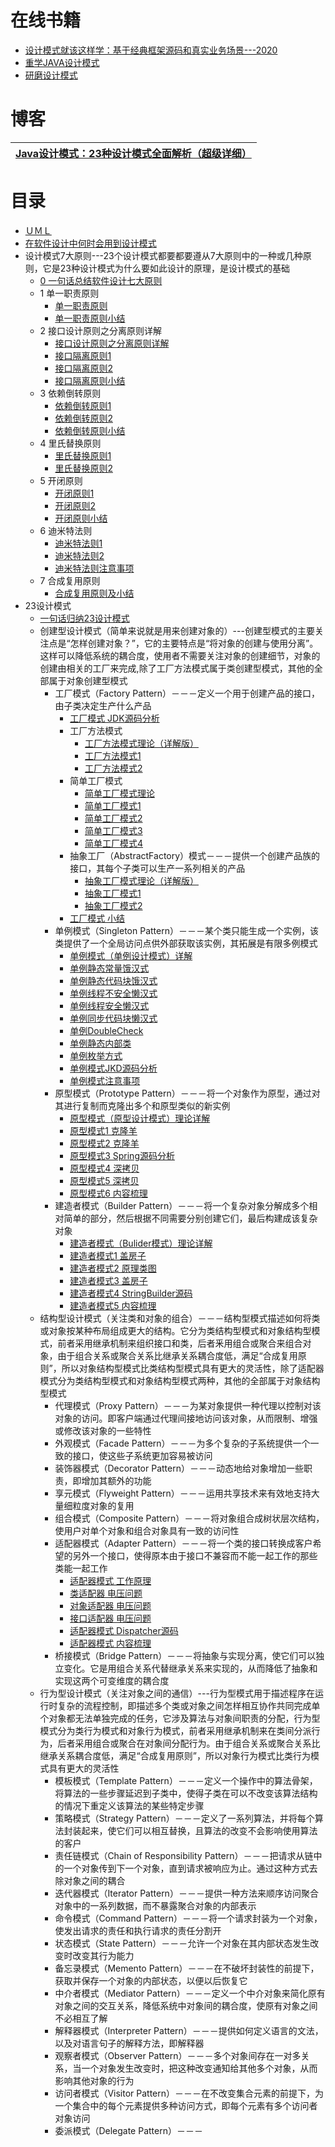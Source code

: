 
# 在线书籍
* [设计模式就该这样学：基于经典框架源码和真实业务场景---2020](https://weread.qq.com/web/reader/8aa3282071f94a868aa8f52)
* [重学JAVA设计模式](https://weread.qq.com/web/reader/bcf32900724708cbbcf08c1)
* [研磨设计模式](https://weread.qq.com/web/bookDetail/40632cb0811e1bc07g013a09)


# 博客
[Java设计模式：23种设计模式全面解析（超级详细）](http://c.biancheng.net/design_pattern/)|
---|


# 目录
* [ＵＭＬ](https://github.com/stevenli91748/Software-Architecture-Design/tree/master/UML)
* [在软件设计中何时会用到设计模式](https://www.youtube.com/watch?v=ZjXCu545kvw&list=PLmOn9nNkQxJH-C-qEI2rpewHTI9ITpMkt&index=3)
* 设计模式7大原则---23个设计模式都要都要遵从7大原则中的一种或几种原则，它是23种设计模式为什么要如此设计的原理，是设计模式的基础
  * [0 一句话总结软件设计七大原则](http://c.biancheng.net/view/8508.html)
  * 1 单一职责原则 
    * [单一职责原则](https://www.youtube.com/watch?v=lbdk1nH_ljQ&list=PLmOn9nNkQxJH-C-qEI2rpewHTI9ITpMkt&index=6) 
    * [单一职责原则小结](https://www.youtube.com/watch?v=eXT7s8C3oO0&list=PLmOn9nNkQxJH-C-qEI2rpewHTI9ITpMkt&index=7)
  * 2 接口设计原则之分离原则详解
    * [接口设计原则之分离原则详解](https://www.jianshu.com/p/fe1e778b4f52) 
    * [接口隔离原则1](https://www.youtube.com/watch?v=zqKwSiXJgok&list=PLmOn9nNkQxJH-C-qEI2rpewHTI9ITpMkt&index=8)
    * [接口隔离原则2](https://www.youtube.com/watch?v=18HgxzVX-Yw&list=PLmOn9nNkQxJH-C-qEI2rpewHTI9ITpMkt&index=9)
    * [接口隔离原则小结](https://www.youtube.com/watch?v=mZjVhofGn1c&list=PLmOn9nNkQxJH-C-qEI2rpewHTI9ITpMkt&index=10)
  * 3 依赖倒转原则
    * [依赖倒转原则1](https://www.youtube.com/watch?v=wg4eBEXs37A&list=PLmOn9nNkQxJH-C-qEI2rpewHTI9ITpMkt&index=11)
    * [依赖倒转原则2](https://www.youtube.com/watch?v=80zeTuID-nE&list=PLmOn9nNkQxJH-C-qEI2rpewHTI9ITpMkt&index=12)
    * [依赖倒转原则小结](https://www.youtube.com/watch?v=RnVU38KE6ok&list=PLmOn9nNkQxJH-C-qEI2rpewHTI9ITpMkt&index=13)
  * 4 里氏替换原则
    * [里氏替换原则1](https://www.youtube.com/watch?v=M2HD9yBGLtI&list=PLmOn9nNkQxJH-C-qEI2rpewHTI9ITpMkt&index=14)  
    * [里氏替换原则2](https://www.youtube.com/watch?v=w7pSms1rmAM&list=PLmOn9nNkQxJH-C-qEI2rpewHTI9ITpMkt&index=15)
  * 5 开闭原则
    * [开闭原则1](https://www.youtube.com/watch?v=zJkv7EiC47I&list=PLmOn9nNkQxJH-C-qEI2rpewHTI9ITpMkt&index=16) 
    * [开闭原则2](https://www.youtube.com/watch?v=p64Q9TtTV8E&list=PLmOn9nNkQxJH-C-qEI2rpewHTI9ITpMkt&index=17) 
    * [开闭原则小结](https://www.youtube.com/watch?v=7viAiqK1QqM&list=PLmOn9nNkQxJH-C-qEI2rpewHTI9ITpMkt&index=18) 
  * 6 迪米特法则
    * [迪米特法则1](https://www.youtube.com/watch?v=4M8aVO_X9M4&list=PLmOn9nNkQxJH-C-qEI2rpewHTI9ITpMkt&index=19) 
    * [迪米特法则2](https://www.youtube.com/watch?v=1BMaPNyb53k&list=PLmOn9nNkQxJH-C-qEI2rpewHTI9ITpMkt&index=20)
    * [ 迪米特法则注意事项](https://www.youtube.com/watch?v=BckXGW0gQuI&list=PLmOn9nNkQxJH-C-qEI2rpewHTI9ITpMkt&index=21)
  * 7 合成复用原则
    * [合成复用原则及小结](https://www.youtube.com/watch?v=LKf2W3TjxOM&list=PLmOn9nNkQxJH-C-qEI2rpewHTI9ITpMkt&index=22) 
* 23设计模式
  * [一句话归纳23设计模式 ](http://c.biancheng.net/view/8462.html)
  * 创建型设计模式（简单来说就是用来创建对象的）---创建型模式的主要关注点是“怎样创建对象？”，它的主要特点是“将对象的创建与使用分离”。这样可以降低系统的耦合度，使用者不需要关注对象的创建细节，对象的创建由相关的工厂来完成,除了工厂方法模式属于类创建型模式，其他的全部属于对象创建型模式  
    * 工厂模式（Factory Pattern）－－－定义一个用于创建产品的接口，由子类决定生产什么产品
      * [工厂模式 JDK源码分析](https://www.youtube.com/watch?v=tDqAUuNC4is&list=PLmOn9nNkQxJH-C-qEI2rpewHTI9ITpMkt&index=47)
      * 工厂方法模式
        * [工厂方法模式理论（详解版） ](http://c.biancheng.net/view/1348.html)
        * [工厂方法模式1](https://www.youtube.com/watch?v=_OHkaVpckM0&list=PLmOn9nNkQxJH-C-qEI2rpewHTI9ITpMkt&index=43)
        * [工厂方法模式2](https://www.youtube.com/watch?v=M8M_LG9AmwA&list=PLmOn9nNkQxJH-C-qEI2rpewHTI9ITpMkt&index=44)
      * 简单工厂模式
        * [简单工厂模式理论](http://c.biancheng.net/view/8385.html) 
        * [简单工厂模式1](https://www.youtube.com/watch?v=v1npQezZRlM&list=PLmOn9nNkQxJH-C-qEI2rpewHTI9ITpMkt&index=39)
        * [简单工厂模式2](https://www.youtube.com/watch?v=1QIb9F8rPo4&list=PLmOn9nNkQxJH-C-qEI2rpewHTI9ITpMkt&index=40)
        * [简单工厂模式3](https://www.youtube.com/watch?v=8ycX2VcTtXw&list=PLmOn9nNkQxJH-C-qEI2rpewHTI9ITpMkt&index=41) 
        * [简单工厂模式4](https://www.youtube.com/watch?v=hnnoxJ8naMI&list=PLmOn9nNkQxJH-C-qEI2rpewHTI9ITpMkt&index=42)
      * 抽象工厂（AbstractFactory）模式－－－提供一个创建产品族的接口，其每个子类可以生产一系列相关的产品
        * [抽象工厂模式理论（详解版）](http://c.biancheng.net/view/1351.html) 
        * [抽象工厂模式1](https://www.youtube.com/watch?v=fntcuOYtCZY&list=PLmOn9nNkQxJH-C-qEI2rpewHTI9ITpMkt&index=45)
        * [抽象工厂模式2](https://www.youtube.com/watch?v=e33jyHEvcdw&list=PLmOn9nNkQxJH-C-qEI2rpewHTI9ITpMkt&index=46)
      * [工厂模式 小结](https://www.youtube.com/watch?v=u8B6bqypjg4&list=PLmOn9nNkQxJH-C-qEI2rpewHTI9ITpMkt&index=48)
    * 单例模式（Singleton Pattern）－－－某个类只能生成一个实例，该类提供了一个全局访问点供外部获取该实例，其拓展是有限多例模式
      * [单例模式（单例设计模式）详解 ](http://c.biancheng.net/view/1338.html)
      * [单例静态常量饿汉式](https://www.youtube.com/watch?v=zS9itCRC65U&list=PLmOn9nNkQxJH-C-qEI2rpewHTI9ITpMkt&index=29)
      * [单例静态代码块饿汉式](https://www.youtube.com/watch?v=K6q3Q1JcoCQ&list=PLmOn9nNkQxJH-C-qEI2rpewHTI9ITpMkt&index=30)
      * [单例线程不安全懒汉式](https://www.youtube.com/watch?v=msgkgVuPHcY&list=PLmOn9nNkQxJH-C-qEI2rpewHTI9ITpMkt&index=31)
      * [单例线程安全懒汉式](https://www.youtube.com/watch?v=x44r711BCf8&list=PLmOn9nNkQxJH-C-qEI2rpewHTI9ITpMkt&index=32)
      * [单例同步代码块懒汉式](https://www.youtube.com/watch?v=u0bSH4VvGzU&list=PLmOn9nNkQxJH-C-qEI2rpewHTI9ITpMkt&index=33)
      * [单例DoubleCheck](https://www.youtube.com/watch?v=TpdPsCGsFVk&list=PLmOn9nNkQxJH-C-qEI2rpewHTI9ITpMkt&index=34)
      * [单例静态内部类](https://www.youtube.com/watch?v=fl129AGIrX0&list=PLmOn9nNkQxJH-C-qEI2rpewHTI9ITpMkt&index=35)
      * [单例枚举方式](https://www.youtube.com/watch?v=VsgFcL3T-fU&list=PLmOn9nNkQxJH-C-qEI2rpewHTI9ITpMkt&index=36)
      * [单例模式JKD源码分析](https://www.youtube.com/watch?v=bP2t_LNxqWM&list=PLmOn9nNkQxJH-C-qEI2rpewHTI9ITpMkt&index=37)
      * [单例模式注意事项](https://www.youtube.com/watch?v=UZF9iWhTI5s&list=PLmOn9nNkQxJH-C-qEI2rpewHTI9ITpMkt&index=38)
    * 原型模式（Prototype Pattern）－－－将一个对象作为原型，通过对其进行复制而克隆出多个和原型类似的新实例
      * [原型模式（原型设计模式）理论详解](http://c.biancheng.net/view/1343.html) 
      * [原型模式1  克隆羊](https://www.youtube.com/watch?v=kXXxoryee2o&list=PLmOn9nNkQxJH-C-qEI2rpewHTI9ITpMkt&index=49)
      * [原型模式2  克隆羊](https://www.youtube.com/watch?v=6r8fUvPfSvs&list=PLmOn9nNkQxJH-C-qEI2rpewHTI9ITpMkt&index=50)
      * [原型模式3 Spring源码分析](https://www.youtube.com/watch?v=rqON85wsA5U&list=PLmOn9nNkQxJH-C-qEI2rpewHTI9ITpMkt&index=51)
      * [原型模式4 深拷贝](https://www.youtube.com/watch?v=iJmOIzo4kL0&list=PLmOn9nNkQxJH-C-qEI2rpewHTI9ITpMkt&index=52)
      * [原型模式5 深拷贝](https://www.youtube.com/watch?v=PU74J-hk7xg&list=PLmOn9nNkQxJH-C-qEI2rpewHTI9ITpMkt&index=53)
      * [原型模式6 内容梳理](https://www.youtube.com/watch?v=_Ab8IxtFrGc&list=PLmOn9nNkQxJH-C-qEI2rpewHTI9ITpMkt&index=54)
    * 建造者模式（Builder Pattern）－－－将一个复杂对象分解成多个相对简单的部分，然后根据不同需要分别创建它们，最后构建成该复杂对象 
      * [建造者模式（Bulider模式）理论详解](http://c.biancheng.net/view/1354.html) 
      * [建造者模式1 盖房子](https://www.youtube.com/watch?v=ZapAt3-AIrE&list=PLmOn9nNkQxJH-C-qEI2rpewHTI9ITpMkt&index=55)
      * [建造者模式2 原理类图](https://www.youtube.com/watch?v=gKFvdmTjfXg&list=PLmOn9nNkQxJH-C-qEI2rpewHTI9ITpMkt&index=56)
      * [建造者模式3 盖房子](https://www.youtube.com/watch?v=M4hHWPUTR1c&list=PLmOn9nNkQxJH-C-qEI2rpewHTI9ITpMkt&index=57)
      * [建造者模式4 StringBuilder源码](https://www.youtube.com/watch?v=fkflkrIEzqA&list=PLmOn9nNkQxJH-C-qEI2rpewHTI9ITpMkt&index=58)
      * [建造者模式5 内容梳理](https://www.youtube.com/watch?v=BcwVLx6XLBA&list=PLmOn9nNkQxJH-C-qEI2rpewHTI9ITpMkt&index=59)
  * 结构型设计模式（关注类和对象的组合）－－－结构型模式描述如何将类或对象按某种布局组成更大的结构。它分为类结构型模式和对象结构型模式，前者采用继承机制来组织接口和类，后者釆用组合或聚合来组合对象，由于组合关系或聚合关系比继承关系耦合度低，满足“合成复用原则”，所以对象结构型模式比类结构型模式具有更大的灵活性，除了适配器模式分为类结构型模式和对象结构型模式两种，其他的全部属于对象结构型模式
    * 代理模式（Proxy Pattern）－－－为某对象提供一种代理以控制对该对象的访问。即客户端通过代理间接地访问该对象，从而限制、增强或修改该对象的一些特性
    * 外观模式（Facade Pattern）－－－为多个复杂的子系统提供一个一致的接口，使这些子系统更加容易被访问
    * 装饰器模式（Decorator Pattern）－－－动态地给对象增加一些职责，即增加其额外的功能
    * 享元模式（Flyweight Pattern）－－－运用共享技术来有效地支持大量细粒度对象的复用
    * 组合模式（Composite Pattern）－－－将对象组合成树状层次结构，使用户对单个对象和组合对象具有一致的访问性
    * 适配器模式（Adapter Pattern）－－－将一个类的接口转换成客户希望的另外一个接口，使得原本由于接口不兼容而不能一起工作的那些类能一起工作
      * [适配器模式 工作原理](https://www.youtube.com/watch?v=PizwFKStOLA&list=PLmOn9nNkQxJH-C-qEI2rpewHTI9ITpMkt&index=60)
      * [类适配器 电压问题](https://www.youtube.com/watch?v=xakIsT-AP5c&list=PLmOn9nNkQxJH-C-qEI2rpewHTI9ITpMkt&index=61)
      * [对象适配器 电压问题](https://www.youtube.com/watch?v=W_7UnvcGSVw&list=PLmOn9nNkQxJH-C-qEI2rpewHTI9ITpMkt&index=62)
      * [接口适配器 电压问题](https://www.youtube.com/watch?v=1xWjqXj2gl0&list=PLmOn9nNkQxJH-C-qEI2rpewHTI9ITpMkt&index=63)
      * [适配器模式 Dispatcher源码](https://www.youtube.com/watch?v=MLCqHINNUos&list=PLmOn9nNkQxJH-C-qEI2rpewHTI9ITpMkt&index=64)
      * [适配器模式 内容梳理](https://www.youtube.com/watch?v=YzIjzWop-K4&list=PLmOn9nNkQxJH-C-qEI2rpewHTI9ITpMkt&index=65) 
    * 桥接模式（Bridge Pattern）－－－将抽象与实现分离，使它们可以独立变化。它是用组合关系代替继承关系来实现的，从而降低了抽象和实现这两个可变维度的耦合度 
  * 行为型设计模式（关注对象之间的通信）---行为型模式用于描述程序在运行时复杂的流程控制，即描述多个类或对象之间怎样相互协作共同完成单个对象都无法单独完成的任务，它涉及算法与对象间职责的分配，行为型模式分为类行为模式和对象行为模式，前者采用继承机制来在类间分派行为，后者采用组合或聚合在对象间分配行为。由于组合关系或聚合关系比继承关系耦合度低，满足“合成复用原则”，所以对象行为模式比类行为模式具有更大的灵活性
    * 模板模式（Template Pattern）－－－定义一个操作中的算法骨架，将算法的一些步骤延迟到子类中，使得子类在可以不改变该算法结构的情况下重定义该算法的某些特定步骤
    * 策略模式（Strategy Pattern）－－－定义了一系列算法，并将每个算法封装起来，使它们可以相互替换，且算法的改变不会影响使用算法的客户
    * 责任链模式（Chain of Responsibility Pattern）－－－把请求从链中的一个对象传到下一个对象，直到请求被响应为止。通过这种方式去除对象之间的耦合
    * 迭代器模式（Iterator Pattern）－－－提供一种方法来顺序访问聚合对象中的一系列数据，而不暴露聚合对象的内部表示
    * 命令模式（Command Pattern）－－－将一个请求封装为一个对象，使发出请求的责任和执行请求的责任分割开
    * 状态模式（State Pattern）－－－允许一个对象在其内部状态发生改变时改变其行为能力
    * 备忘录模式（Memento Pattern）－－－在不破坏封装性的前提下，获取并保存一个对象的内部状态，以便以后恢复它
    * 中介者模式（Mediator Pattern）－－－定义一个中介对象来简化原有对象之间的交互关系，降低系统中对象间的耦合度，使原有对象之间不必相互了解
    * 解释器模式（Interpreter Pattern）－－－提供如何定义语言的文法，以及对语言句子的解释方法，即解释器
    * 观察者模式（Observer Pattern）－－－多个对象间存在一对多关系，当一个对象发生改变时，把这种改变通知给其他多个对象，从而影响其他对象的行为
    * 访问者模式（Visitor Pattern）－－－在不改变集合元素的前提下，为一个集合中的每个元素提供多种访问方式，即每个元素有多个访问者对象访问
    * 委派模式（Delegate Pattern）－－－ 


